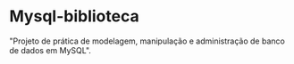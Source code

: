 # Mysql-biblioteca
"Projeto de prática de modelagem, manipulação e administração de banco de dados em MySQL".
